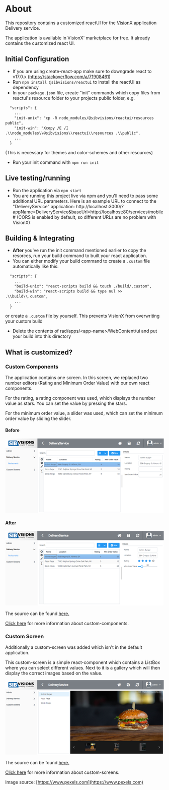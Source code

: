 # About

This repository contains a customized reactUI for the [VisionX](https://visionx.sibvisions.com) application Delivery service. 

The application is available in VisionX' marketplace for free. It already contains the customized react UI.

## Initial Configuration
- If you are using create-react-app make sure to downgrade react to v17.0.x (https://stackoverflow.com/a/71908461)
- Run `npm install @sibvisions/reactui` to install the reactUI as dependency
- In your `package.json` file, create "init" commands which copy files from reactui's resource folder to your projects public folder, e.g.
```
  "scripts": {
    ...
    "init-unix": "cp -R node_modules/@sibvisions/reactui/resources public",
    "init-win": "Xcopy /E /I .\\node_modules\\@sibvisions\\reactui\\resources .\\public",
    ...
  }
``` 
(This is necessary for themes and color-schemes and other resources)
- Run your init command with `npm run init`

## Live testing/running
- Run the application via `npm start`
- You are running this project live via npm and you'll need to pass some additional URL parameters. Here is an example URL to connect to the "DeliveryService" application: http://localhost:3000/?appName=DeliveryService&baseUrl=http://localhost:80/services/mobile# (CORS is enabled by default, so different URLs are no problem with VisionX)

## Building & Integrating
- **After** you've run the init command mentioned earlier to copy the resorces, run your build command to built your react application.
- You can either modify your build command to create a `.custom` file automatically like this:
```
  "scripts": {
    ...
    "build-unix": "react-scripts build && touch ./build/.custom",
    "build-win": "react-scripts build && type nul >> .\\build\\.custom",
    ...
  }
```
or create a `.custom` file by yourself. This prevents VisionX from overwriting your custom build
- Delete the contents of rad/apps/\<app-name>/WebContent/ui and put your build into this directory

## What is customized?

### Custom Components
The application contains one screen. In this screen, we replaced two number editors (Rating and Minimum Order Value) with our own react components.

For the rating, a rating component was used, which displays the number value as stars. You can set the value by pressing the stars.

For the minimum order value, a slider was used, which can set the minimum order value by sliding the slider.

#### **Before**
![custom-scren-before-image](./src/readme-images/custom-components-image-before.PNG)

#### **After**

![custom-components-image](./src/readme-images/custom-components-image.PNG)

The source can be found [here.](https://github.com/sibvisions/visionx.reactUI.deliveryService/blob/main/src/screen-wrappers/ScreenWrapperRestaurants.tsx)

[Click here](https://github.com/sibvisions/reactUI.example/tree/main/src/readme-files/custom-component) for more information about custom-components.

### Custom Screen
Additionally a custom-screen was added which isn't in the default application. 

This custom-screen is a simple react-component which contains a ListBox where you can select different values. Next to it is a gallery which will then display the correct images based on the value.

![custom-screen-image](./src/readme-images/custom-screen-image.PNG)

The source can be found [here.](https://github.com/sibvisions/visionx.reactUI.deliveryService/blob/main/src/CustomRestaurantScreen.tsx)

[Click here](https://github.com/sibvisions/reactUI.example/tree/main/src/readme-files/custom-screen) for more information about custom-screens.

Image source: [https://www.pexels.com](https://www.pexels.com)

